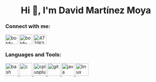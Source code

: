 <h1 align="center">Hi 👋, I'm David Martínez Moya</h1>
<h3 align="left">Connect with me:</h3>
<p align="left">
<a href="https://dev.to/botdv" target="blank"><img align="center" src="https://cdn.jsdelivr.net/npm/simple-icons@3.0.1/icons/dev-dot-to.svg" alt="botdv" height="30" width="40" /></a>
<a href="https://linkedin.com/in/botdv" target="blank"><img align="center" src="https://cdn.jsdelivr.net/npm/simple-icons@3.0.1/icons/linkedin.svg" alt="botdv" height="30" width="40" /></a>
<a href="https://stackoverflow.com/users/4721625" target="blank"><img align="center" src="https://cdn.jsdelivr.net/npm/simple-icons@3.0.1/icons/stackoverflow.svg" alt="4721625" height="30" width="40" /></a>
</p>

<h3 align="left">Languages and Tools:</h3>
<p align="left"> <a href="https://www.gnu.org/software/bash/" target="_blank"> <img src="https://www.vectorlogo.zone/logos/gnu_bash/gnu_bash-icon.svg" alt="bash" width="40" height="40"/> </a> <a href="https://www.cprogramming.com/" target="_blank"> <img src="https://devicons.github.io/devicon/devicon.git/icons/c/c-original.svg" alt="c" width="40" height="40"/> </a> <a href="https://www.w3schools.com/cpp/" target="_blank"> <img src="https://devicons.github.io/devicon/devicon.git/icons/cplusplus/cplusplus-original.svg" alt="cplusplus" width="40" height="40"/> </a> <a href="https://git-scm.com/" target="_blank"> <img src="https://www.vectorlogo.zone/logos/git-scm/git-scm-icon.svg" alt="git" width="40" height="40"/> </a> <a href="https://www.java.com" target="_blank"> <img src="https://devicons.github.io/devicon/devicon.git/icons/java/java-original-wordmark.svg" alt="java" width="40" height="40"/> </a> <a href="https://www.linux.org/" target="_blank"> <img src="https://devicons.github.io/devicon/devicon.git/icons/linux/linux-original.svg" alt="linux" width="40" height="40"/> </a> </p>

